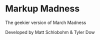 Markup Madness
=============

The geekier version of March Madness

Developed by Matt Schlobohm & Tyler Dow

